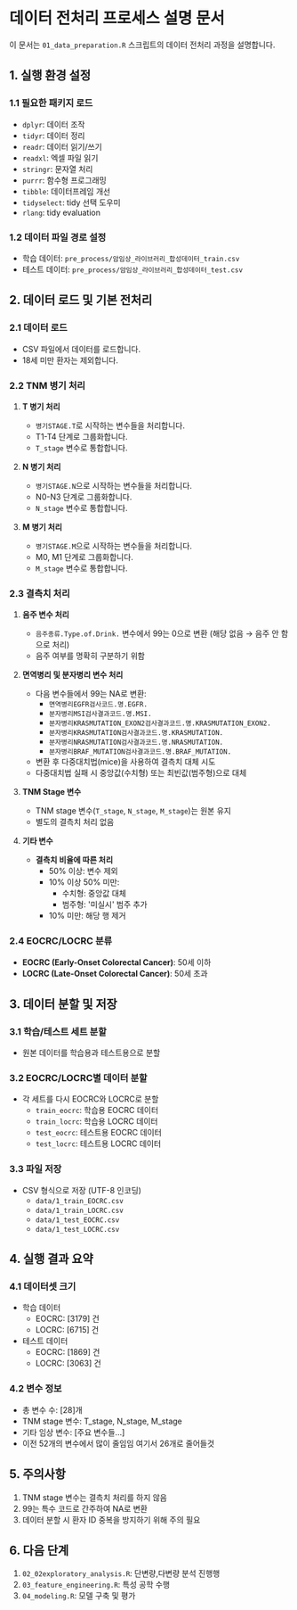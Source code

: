 # 데이터 전처리 프로세스 설명 문서

이 문서는 `01_data_preparation.R` 스크립트의 데이터 전처리 과정을 설명합니다.

## 1. 실행 환경 설정

### 1.1 필요한 패키지 로드
- `dplyr`: 데이터 조작
- `tidyr`: 데이터 정리
- `readr`: 데이터 읽기/쓰기
- `readxl`: 엑셀 파일 읽기
- `stringr`: 문자열 처리
- `purrr`: 함수형 프로그래밍
- `tibble`: 데이터프레임 개선
- `tidyselect`: tidy 선택 도우미
- `rlang`: tidy evaluation

### 1.2 데이터 파일 경로 설정
- 학습 데이터: `pre_process/암임상_라이브러리_합성데이터_train.csv`
- 테스트 데이터: `pre_process/암임상_라이브러리_합성데이터_test.csv`

## 2. 데이터 로드 및 기본 전처리

### 2.1 데이터 로드
- CSV 파일에서 데이터를 로드합니다.
- 18세 미만 환자는 제외합니다.

### 2.2 TNM 병기 처리
1. **T 병기 처리**
   - `병기STAGE.T`로 시작하는 변수들을 처리합니다.
   - T1-T4 단계로 그룹화합니다.
   - `T_stage` 변수로 통합합니다.

2. **N 병기 처리**
   - `병기STAGE.N`으로 시작하는 변수들을 처리합니다.
   - N0-N3 단계로 그룹화합니다.
   - `N_stage` 변수로 통합합니다.

3. **M 병기 처리**
   - `병기STAGE.M`으로 시작하는 변수들을 처리합니다.
   - M0, M1 단계로 그룹화합니다.
   - `M_stage` 변수로 통합합니다.

### 2.3 결측치 처리
1. **음주 변수 처리**
   - `음주종류.Type.of.Drink.` 변수에서 99는 0으로 변환 (해당 없음 → 음주 안 함으로 처리)
   - 음주 여부를 명확히 구분하기 위함

2. **면역병리 및 분자병리 변수 처리**
   - 다음 변수들에서 99는 NA로 변환:
     - `면역병리EGFR검사코드.명.EGFR.`
     - `분자병리MSI검사결과코드.명.MSI.`
     - `분자병리KRASMUTATION_EXON2검사결과코드.명.KRASMUTATION_EXON2.`
     - `분자병리KRASMUTATION검사결과코드.명.KRASMUTATION.`
     - `분자병리NRASMUTATION검사결과코드.명.NRASMUTATION.`
     - `분자병리BRAF_MUTATION검사결과코드.명.BRAF_MUTATION.`
   - 변환 후 다중대치법(mice)을 사용하여 결측치 대체 시도
   - 다중대치법 실패 시 중앙값(수치형) 또는 최빈값(범주형)으로 대체

3. **TNM Stage 변수**
   - TNM stage 변수(`T_stage`, `N_stage`, `M_stage`)는 원본 유지
   - 별도의 결측치 처리 없음

4. **기타 변수**
   - **결측치 비율에 따른 처리**
     - 50% 이상: 변수 제외
     - 10% 이상 50% 미만: 
       - 수치형: 중앙값 대체
       - 범주형: '미실시' 범주 추가
     - 10% 미만: 해당 행 제거

### 2.4 EOCRC/LOCRC 분류
- **EOCRC (Early-Onset Colorectal Cancer)**: 50세 이하
- **LOCRC (Late-Onset Colorectal Cancer)**: 50세 초과

## 3. 데이터 분할 및 저장

### 3.1 학습/테스트 세트 분할
- 원본 데이터를 학습용과 테스트용으로 분할

### 3.2 EOCRC/LOCRC별 데이터 분할
- 각 세트를 다시 EOCRC와 LOCRC로 분할
  - `train_eocrc`: 학습용 EOCRC 데이터
  - `train_locrc`: 학습용 LOCRC 데이터
  - `test_eocrc`: 테스트용 EOCRC 데이터
  - `test_locrc`: 테스트용 LOCRC 데이터

### 3.3 파일 저장
- CSV 형식으로 저장 (UTF-8 인코딩)
  - `data/1_train_EOCRC.csv`
  - `data/1_train_LOCRC.csv`
  - `data/1_test_EOCRC.csv`
  - `data/1_test_LOCRC.csv`

## 4. 실행 결과 요약

### 4.1 데이터셋 크기
- 학습 데이터
  - EOCRC: [3179] 건
  - LOCRC: [6715] 건
- 테스트 데이터
  - EOCRC: [1869] 건
  - LOCRC: [3063] 건

### 4.2 변수 정보
- 총 변수 수: [28]개
- TNM stage 변수: T_stage, N_stage, M_stage
- 기타 임상 변수: [주요 변수들...]
- 이전 52개의 변수에서 많이 줄임임 여기서 26개로 줄어들것

## 5. 주의사항
1. TNM stage 변수는 결측치 처리를 하지 않음
2. 99는 특수 코드로 간주하여 NA로 변환
3. 데이터 분할 시 환자 ID 중복을 방지하기 위해 주의 필요

## 6. 다음 단계
1. `02_02exploratory_analysis.R`: 단변량,다변량 분석 진행행
2. `03_feature_engineering.R`: 특성 공학 수행
3. `04_modeling.R`: 모델 구축 및 평가
